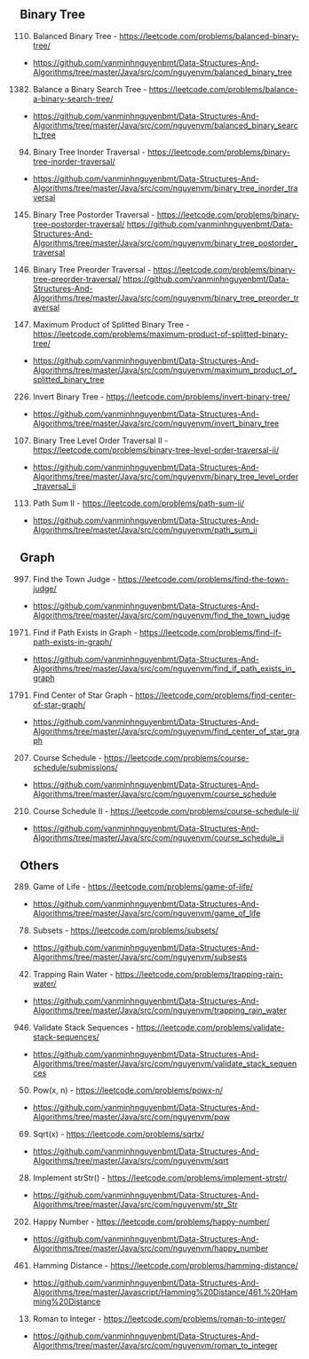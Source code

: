 ## Binary Tree
110. Balanced Binary Tree - https://leetcode.com/problems/balanced-binary-tree/
- https://github.com/vanminhnguyenbmt/Data-Structures-And-Algorithms/tree/master/Java/src/com/nguyenvm/balanced_binary_tree

1382. Balance a Binary Search Tree - https://leetcode.com/problems/balance-a-binary-search-tree/
- https://github.com/vanminhnguyenbmt/Data-Structures-And-Algorithms/tree/master/Java/src/com/nguyenvm/balanced_binary_search_tree

94. Binary Tree Inorder Traversal - https://leetcode.com/problems/binary-tree-inorder-traversal/
- https://github.com/vanminhnguyenbmt/Data-Structures-And-Algorithms/tree/master/Java/src/com/nguyenvm/binary_tree_inorder_traversal

145. Binary Tree Postorder Traversal - https://leetcode.com/problems/binary-tree-postorder-traversal/
https://github.com/vanminhnguyenbmt/Data-Structures-And-Algorithms/tree/master/Java/src/com/nguyenvm/binary_tree_postorder_traversal

144. Binary Tree Preorder Traversal - https://leetcode.com/problems/binary-tree-preorder-traversal/
https://github.com/vanminhnguyenbmt/Data-Structures-And-Algorithms/tree/master/Java/src/com/nguyenvm/binary_tree_preorder_traversal

1339. Maximum Product of Splitted Binary Tree - https://leetcode.com/problems/maximum-product-of-splitted-binary-tree/
- https://github.com/vanminhnguyenbmt/Data-Structures-And-Algorithms/tree/master/Java/src/com/nguyenvm/maximum_product_of_splitted_binary_tree

226. Invert Binary Tree - https://leetcode.com/problems/invert-binary-tree/
- https://github.com/vanminhnguyenbmt/Data-Structures-And-Algorithms/tree/master/Java/src/com/nguyenvm/invert_binary_tree

107. Binary Tree Level Order Traversal II - https://leetcode.com/problems/binary-tree-level-order-traversal-ii/
- https://github.com/vanminhnguyenbmt/Data-Structures-And-Algorithms/tree/master/Java/src/com/nguyenvm/binary_tree_level_order_traversal_ii

113. Path Sum II - https://leetcode.com/problems/path-sum-ii/
- https://github.com/vanminhnguyenbmt/Data-Structures-And-Algorithms/tree/master/Java/src/com/nguyenvm/path_sum_ii

## Graph
997. Find the Town Judge - https://leetcode.com/problems/find-the-town-judge/
- https://github.com/vanminhnguyenbmt/Data-Structures-And-Algorithms/tree/master/Java/src/com/nguyenvm/find_the_town_judge

1971. Find if Path Exists in Graph - https://leetcode.com/problems/find-if-path-exists-in-graph/
- https://github.com/vanminhnguyenbmt/Data-Structures-And-Algorithms/tree/master/Java/src/com/nguyenvm/find_if_path_exists_in_graph

1791. Find Center of Star Graph - https://leetcode.com/problems/find-center-of-star-graph/
- https://github.com/vanminhnguyenbmt/Data-Structures-And-Algorithms/tree/master/Java/src/com/nguyenvm/find_center_of_star_graph

207. Course Schedule - https://leetcode.com/problems/course-schedule/submissions/
- https://github.com/vanminhnguyenbmt/Data-Structures-And-Algorithms/tree/master/Java/src/com/nguyenvm/course_schedule

210. Course Schedule II - https://leetcode.com/problems/course-schedule-ii/
- https://github.com/vanminhnguyenbmt/Data-Structures-And-Algorithms/tree/master/Java/src/com/nguyenvm/course_schedule_ii
## Others
289. Game of Life - https://leetcode.com/problems/game-of-life/
- https://github.com/vanminhnguyenbmt/Data-Structures-And-Algorithms/tree/master/Java/src/com/nguyenvm/game_of_life

78. Subsets - https://leetcode.com/problems/subsets/
- https://github.com/vanminhnguyenbmt/Data-Structures-And-Algorithms/tree/master/Java/src/com/nguyenvm/subsests

42. Trapping Rain Water - https://leetcode.com/problems/trapping-rain-water/ 
- https://github.com/vanminhnguyenbmt/Data-Structures-And-Algorithms/tree/master/Java/src/com/nguyenvm/trapping_rain_water

946. Validate Stack Sequences - https://leetcode.com/problems/validate-stack-sequences/
- https://github.com/vanminhnguyenbmt/Data-Structures-And-Algorithms/tree/master/Java/src/com/nguyenvm/validate_stack_sequences

50. Pow(x, n) - https://leetcode.com/problems/powx-n/
- https://github.com/vanminhnguyenbmt/Data-Structures-And-Algorithms/tree/master/Java/src/com/nguyenvm/pow

69. Sqrt(x) - https://leetcode.com/problems/sqrtx/
- https://github.com/vanminhnguyenbmt/Data-Structures-And-Algorithms/tree/master/Java/src/com/nguyenvm/sqrt

28. Implement strStr() - https://leetcode.com/problems/implement-strstr/
- https://github.com/vanminhnguyenbmt/Data-Structures-And-Algorithms/tree/master/Java/src/com/nguyenvm/str_Str

202. Happy Number - https://leetcode.com/problems/happy-number/
- https://github.com/vanminhnguyenbmt/Data-Structures-And-Algorithms/tree/master/Java/src/com/nguyenvm/happy_number

461. Hamming Distance - https://leetcode.com/problems/hamming-distance/ 
- https://github.com/vanminhnguyenbmt/Data-Structures-And-Algorithms/tree/master/Javascript/Hamming%20Distance/461.%20Hamming%20Distance

13. Roman to Integer - https://leetcode.com/problems/roman-to-integer/
- https://github.com/vanminhnguyenbmt/Data-Structures-And-Algorithms/tree/master/Java/src/com/nguyenvm/roman_to_integer
